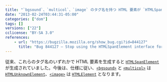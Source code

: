 ```yaml
---
title: "`bgsound`、`multicol`、`image` のタグ名を持つ HTML 要素が `HTMLSpanElement` インターフェイスを使用しなくなりました"
date: "2013-02-24T03:44:31-05:00"
categories: ["dom"]
tags: []
versions: ["22"]
cclicense: "BY-SA 3.0"
references:
    - url: "https://bugzilla.mozilla.org/show_bug.cgi?id=844127"
      title: "Bug 844127 – Stop using the HTMLSpanElement interface for bgsound, multicol, image"
---
```

従来、これらのタグ名のいずれかで HTML 要素を生成すると [`HTMLSpanElement`](https://developer.mozilla.org/docs/Web/API/HTMLSpanElement) が生成されていました。今後は、仕様に従い、[`<bgsound>`](https://developer.mozilla.org/docs/Web/HTML/Element/bgsound) と [`<multicol>`](https://developer.mozilla.org/docs/Web/HTML/Element/multicol) は [`HTMLUnknownElement`](https://developer.mozilla.org/docs/Web/API/HTMLUnknownElement)、[`<image>`](https://developer.mozilla.org/docs/Web/HTML/Element/image) は [`HTMLElement`](https://developer.mozilla.org/docs/Web/API/HTMLElement) となります。
